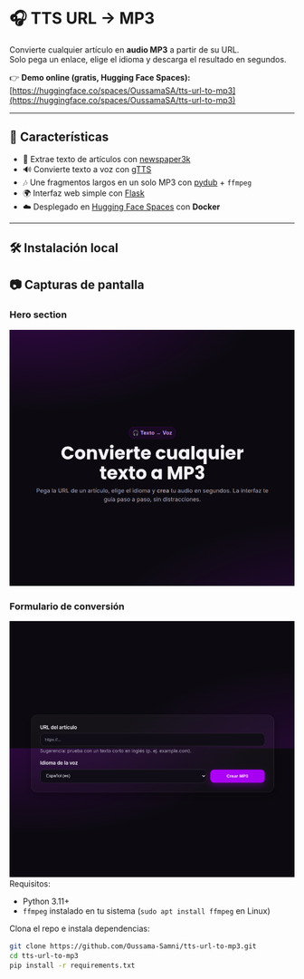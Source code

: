 # 🎧 TTS URL → MP3

Convierte cualquier artículo en **audio MP3** a partir de su URL.  
Solo pega un enlace, elige el idioma y descarga el resultado en segundos.  

👉 **Demo online (gratis, Hugging Face Spaces):**  
[https://huggingface.co/spaces/OussamaSA/tts-url-to-mp3](https://huggingface.co/spaces/OussamaSA/tts-url-to-mp3)

---

## 🚀 Características

- 📑 Extrae texto de artículos con [newspaper3k](https://pypi.org/project/newspaper3k/)  
- 🔊 Convierte texto a voz con [gTTS](https://pypi.org/project/gTTS/)  
- 🎶 Une fragmentos largos en un solo MP3 con [pydub](https://pypi.org/project/pydub/) + `ffmpeg`  
- 🌍 Interfaz web simple con [Flask](https://flask.palletsprojects.com/)  
- ☁️ Desplegado en [Hugging Face Spaces](https://huggingface.co/spaces) con **Docker**


---

## 🛠 Instalación local

## 📷 Capturas de pantalla

### Hero section
![Hero Screenshot](assets/screenshot-hero.png)

### Formulario de conversión
![Form Screenshot](assets/screenshot-form.png)
Requisitos:
- Python 3.11+
- `ffmpeg` instalado en tu sistema (`sudo apt install ffmpeg` en Linux)

Clona el repo e instala dependencias:
```bash
git clone https://github.com/Oussama-Samni/tts-url-to-mp3.git
cd tts-url-to-mp3
pip install -r requirements.txt
